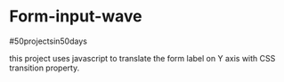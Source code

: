 # Form-input-wave
#50projectsin50days

this project uses javascript to translate the form label
on Y axis with CSS transition property.
